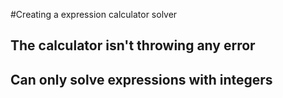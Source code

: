 #Creating a expression calculator solver
## The calculator isn't throwing any error
## Can only solve expressions with integers
